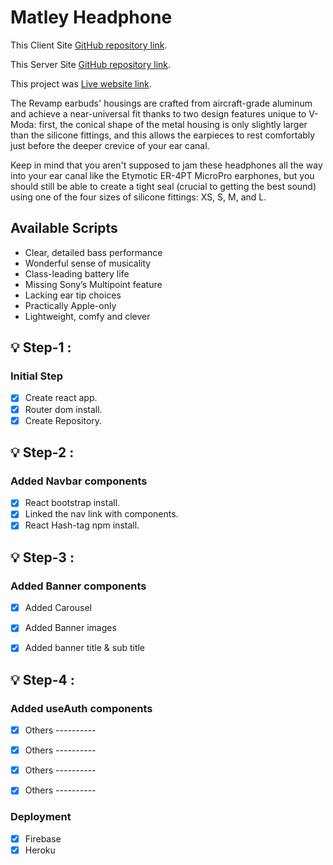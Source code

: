 # Matley Headphone

This Client Site [GitHub repository link](https://github.com/programming-hero-web-course-4/niche-website-client-side-musasazib).

This Server Site [GitHub repository link](https://github.com/programming-hero-web-course-4/niche-website-server-side-musasazib).

This project was [Live website link](https://matley-headphone.web.app/).

The Revamp earbuds' housings are crafted from aircraft-grade aluminum and achieve a near-universal fit thanks to two design features unique to V-Moda: first, the conical shape of the metal housing is only slightly larger than the silicone fittings, and this allows the earpieces to rest comfortably just before the deeper crevice of your ear canal.

Keep in mind that you aren't supposed to jam these headphones all the way into your ear canal like the Etymotic ER-4PT MicroPro earphones, but you should still be able to create a tight seal (crucial to getting the best sound) using one of the four sizes of silicone fittings: XS, S, M, and L.

## Available Scripts
- Clear, detailed bass performance
- Wonderful sense of musicality
- Class-leading battery life
- Missing Sony’s Multipoint feature
- Lacking ear tip choices
- Practically Apple-only
- Lightweight, comfy and clever

## :bulb: Step-1 :
### Initial Step
- [x] Create react app.
- [x] Router dom install.
- [x] Create Repository.

## :bulb: Step-2 :
### Added Navbar components
- [x] React bootstrap install.
- [x] Linked the nav link with components.
- [x] React Hash-tag npm install.

## :bulb: Step-3 :
### Added Banner components
- [x] Added Carousel
- [x] Added Banner images
- [x] Added banner title & sub title


## :bulb: Step-4 :
### Added useAuth components
- [x] Others ----------
- [x] Others ----------
- [x] Others ----------
- [x] Others ----------


### Deployment
- [x] Firebase
- [x] Heroku